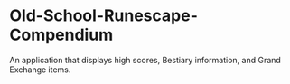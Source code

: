 # Old-School-Runescape-Compendium
An application that displays high scores, Bestiary information, and Grand Exchange items.
